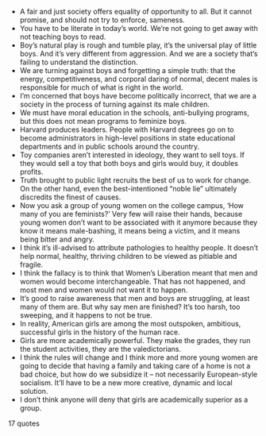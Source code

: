  - A fair and just society offers equality of opportunity to all. But it cannot promise, and should not try to enforce, sameness.
 - You have to be literate in today’s world. We’re not going to get away with not teaching boys to read.
 - Boy’s natural play is rough and tumble play, it’s the universal play of little boys. And it’s very different from aggression. And we are a society that’s failing to understand the distinction.
 - We are turning against boys and forgetting a simple truth: that the energy, competitiveness, and corporal daring of normal, decent males is responsible for much of what is right in the world.
 - I’m concerned that boys have become politically incorrect, that we are a society in the process of turning against its male children.
 - We must have moral education in the schools, anti-bullying programs, but this does not mean programs to feminize boys.
 - Harvard produces leaders. People with Harvard degrees go on to become administrators in high-level positions in state educational departments and in public schools around the country.
 - Toy companies aren’t interested in ideology, they want to sell toys. If they would sell a toy that both boys and girls would buy, it doubles profits.
 - Truth brought to public light recruits the best of us to work for change. On the other hand, even the best-intentioned “noble lie” ultimately discredits the finest of causes.
 - Now you ask a group of young women on the college campus, ‘How many of you are feminists?’ Very few will raise their hands, because young women don’t want to be associated with it anymore because they know it means male-bashing, it means being a victim, and it means being bitter and angry.
 - I think it’s ill-advised to attribute pathologies to healthy people. It doesn’t help normal, healthy, thriving children to be viewed as pitiable and fragile.
 - I think the fallacy is to think that Women’s Liberation meant that men and women would become interchangeable. That has not happened, and most men and women would not want it to happen.
 - It’s good to raise awareness that men and boys are struggling, at least many of them are. But why say men are finished? It’s too harsh, too sweeping, and it happens to not be true.
 - In reality, American girls are among the most outspoken, ambitious, successful girls in the history of the human race.
 - Girls are more academically powerful. They make the grades, they run the student activities, they are the valedictorians.
 - I think the rules will change and I think more and more young women are going to decide that having a family and taking care of a home is not a bad choice, but how do we subsidize it – not necessarily European-style socialism. It’ll have to be a new more creative, dynamic and local solution.
 - I don’t think anyone will deny that girls are academically superior as a group.

17 quotes